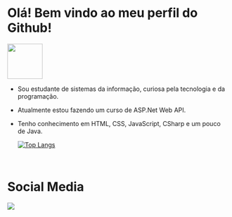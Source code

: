 # Olá! Bem vindo ao meu perfil do Github! 
<div> 
  <img src="https://media.giphy.com/media/6fScAIQR0P0xW/giphy.gif" width="80" height="80">
</div>

* Sou estudante de sistemas da informação, curiosa pela tecnologia e da programação. 
* Atualmente estou fazendo um curso de ASP.Net Web API.
* Tenho conhecimento em HTML, CSS, JavaScript, CSharp e um pouco de Java.
  
  [![Top Langs](https://github-readme-stats.vercel.app/api/top-langs/?username=Viviane-Silva&layout=compact)](https://github.com/anuraghazra/github-readme-stats)

  
</br>

  <h1>Social Media</h1>
  <a href="https://www.linkedin.com/in/viviane-leite-da-silva-73348b67/"  target="_blank"><img src="https://img.shields.io/badge/-LinkedIn-%230077B5?style=for-the-badge&logo=linkedin&logoColor=white"></a>
